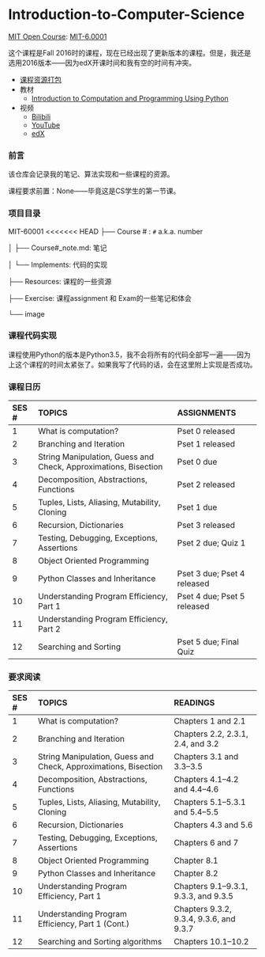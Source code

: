 # Introduction-to-Computer-Science
[MIT Open Course](https://ocw.mit.edu/): [MIT-6.0001](https://ocw.mit.edu/courses/electrical-engineering-and-computer-science/6-0001-introduction-to-computer-science-and-programming-in-python-fall-2016/index.htm)

这个课程是Fall 2016时的课程，现在已经出现了更新版本的课程。但是，我还是选用2016版本——因为edX开课时间和我有空的时间有冲突。

* [课程资源打包](./MIT-60001/Resources/6-0001-fall-2016.zip)
* 教材
  * [Introduction to Computation and Programming Using Python](./MIT-60001/Resources/Introduction-to-Computation-and-Programming-Using-Python.pdf)
* 视频
  * [Bilibili](https://www.bilibili.com/video/BV1Kx411f7bL)
  * [YouTube](https://www.youtube.com/watch?v=nykOeWgQcHM&list=PLUl4u3cNGP63WbdFxL8giv4yhgdMGaZNA&ab_channel=MITOpenCourseWare)
  * [edX](https://www.edx.org/course/introduction-to-computer-science-and-programming-7)

### 前言

该仓库会记录我的笔记、算法实现和一些课程的资源。

课程要求前置：None——毕竟这是CS学生的第一节课。

### 项目目录

MIT-60001
<<<<<<< HEAD
├── Course # :  `#` a.k.a. number

│      ├── Course#\_note.md: 笔记

│      └──  Implements: 代码的实现

├── Resources: 课程的一些资源

├── Exercise: 课程assignment 和 Exam的一些笔记和体会

└── image

### 课程代码实现

课程使用Python的版本是Python3.5，我不会将所有的代码全部写一遍——因为上这个课程的时间太紧张了。如果我写了代码的话，会在这里附上实现是否成功。

### 课程日历

| SES # | TOPICS                                                       | ASSIGNMENTS                 |
| :---- | :----------------------------------------------------------- | :-------------------------- |
| 1     | What is computation?                                         | Pset 0 released             |
| 2     | Branching and Iteration                                      | Pset 1 released             |
| 3     | String Manipulation, Guess and Check, Approximations, Bisection | Pset 0 due                  |
| 4     | Decomposition, Abstractions, Functions                       | Pset 2 released             |
| 5     | Tuples, Lists, Aliasing, Mutability, Cloning                 | Pset 1 due                  |
| 6     | Recursion, Dictionaries                                      | Pset 3 released             |
| 7     | Testing, Debugging, Exceptions, Assertions                   | Pset 2 due; Quiz 1          |
| 8     | Object Oriented Programming                                  |                             |
| 9     | Python Classes and Inheritance                               | Pset 3 due; Pset 4 released |
| 10    | Understanding Program Efficiency, Part 1                     | Pset 4 due; Pset 5 released |
| 11    | Understanding Program Efficiency, Part 2                     |                             |
| 12    | Searching and Sorting                                        | Pset 5 due; Final Quiz      |

### 要求阅读

| SES # | TOPICS                                                       | READINGS                                |
| :---- | :----------------------------------------------------------- | :-------------------------------------- |
| 1     | What is computation?                                         | Chapters 1 and 2.1                      |
| 2     | Branching and Iteration                                      | Chapters 2.2, 2.3.1, 2.4, and 3.2       |
| 3     | String Manipulation, Guess and Check, Approximations, Bisection | Chapters 3.1 and 3.3–3.5                |
| 4     | Decomposition, Abstractions, Functions                       | Chapters 4.1–4.2 and 4.4–4.6            |
| 5     | Tuples, Lists, Aliasing, Mutability, Cloning                 | Chapters 5.1–5.3.1 and 5.4–5.5          |
| 6     | Recursion, Dictionaries                                      | Chapters 4.3 and 5.6                    |
| 7     | Testing, Debugging, Exceptions, Assertions                   | Chapters 6 and 7                        |
| 8     | Object Oriented Programming                                  | Chapter 8.1                             |
| 9     | Python Classes and Inheritance                               | Chapter 8.2                             |
| 10    | Understanding Program Efficiency, Part 1                     | Chapters 9.1–9.3.1, 9.3.3, and 9.3.5    |
| 11    | Understanding Program Efficiency, Part 1 (Cont.)             | Chapters 9.3.2, 9.3.4, 9.3.6, and 9.3.7 |
| 12    | Searching and Sorting algorithms                             | Chapters 10.1–10.2                      |
